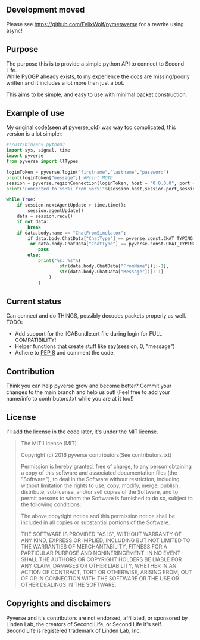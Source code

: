 Development moved
-----------------
Please see https://github.com/FelixWolf/pymetaverse for a rewrite using async!

Purpose
------
The purpose this is to provide a simple python API to connect to Second Life.<br/>
While [PyOGP](http://wiki.secondlife.com/wiki/PyOGP) already exists, to my experience
the docs are missing/poorly written and it includes a lot more than just a bot.

This aims to be simple, and easy to use with minimal packet construction.

Example of use
------
My original code(seen at pyverse_old) was way too complicated, this version is a lot simpler:
```python
#!/usr/bin/env python3
import sys, signal, time
import pyverse
from pyverse import llTypes

loginToken = pyverse.login("firstname","lastname","password")
print(loginToken["message"]) #Print MOTD
session = pyverse.regionConnection(loginToken, host = "0.0.0.0", port = (29000,29099)) #Host and Port are optional
print("Connected to %s:%i from %s:%i"%(session.host,session.port,session.clientHost,session.clientPort))

while True:
    if session.nextAgentUpdate > time.time():
        session.agentUpdate()
    data = session.recv()
    if not data:
        break
    if data.body.name == "ChatFromSimulator":
        if data.body.ChatData["ChatType"] == pyverse.const.CHAT_TYPING_START \
         or data.body.ChatData["ChatType"] == pyverse.const.CHAT_TYPING_STOP:
            pass
        else:
            print("%s: %s"%(
                    str(data.body.ChatData["FromName"])[:-1],
                    str(data.body.ChatData["Message"])[:-1]
                )
            )
```

Current status
------
Can connect and do THINGS, possibly decodes packets properly as well.<br/>
TODO:
* Add support for the llCABundle.crt file during login for FULL COMPATIBILITY!
* Helper functions that create stuff like say(session, 0, "message")
* Adhere to [PEP 8](https://www.python.org/dev/peps/pep-0008/#comments) and comment the code.

Contribution
------
Think you can help pyverse grow and become better? Commit your changes to the
main branch and help us out! (Feel free to add your name/info to
contributors.txt while you are at it too!)

License
------
I'll add the license in the code later, it's under the MIT license.

>The MIT License (MIT)
>
>Copyright (c) 2016 pyverse contributors(See contributors.txt)
>
>Permission is hereby granted, free of charge, to any person obtaining a copy
>of this software and associated documentation files (the "Software"), to deal
>in the Software without restriction, including without limitation the rights
>to use, copy, modify, merge, publish, distribute, sublicense, and/or sell
>copies of the Software, and to permit persons to whom the Software is
>furnished to do so, subject to the following conditions:
>
>The above copyright notice and this permission notice shall be included in all
>copies or substantial portions of the Software.
>
>THE SOFTWARE IS PROVIDED "AS IS", WITHOUT WARRANTY OF ANY KIND, EXPRESS OR
>IMPLIED, INCLUDING BUT NOT LIMITED TO THE WARRANTIES OF MERCHANTABILITY,
>FITNESS FOR A PARTICULAR PURPOSE AND NONINFRINGEMENT. IN NO EVENT SHALL THE
>AUTHORS OR COPYRIGHT HOLDERS BE LIABLE FOR ANY CLAIM, DAMAGES OR OTHER
>LIABILITY, WHETHER IN AN ACTION OF CONTRACT, TORT OR OTHERWISE, ARISING FROM,
>OUT OF OR IN CONNECTION WITH THE SOFTWARE OR THE USE OR OTHER DEALINGS IN THE
>SOFTWARE.

Copyrights and disclaimers
------
Pyverse and it's contributors are not endorsed, affiliated, or sponsored by
Linden Lab, the creators of Second Life, or Second Life it's self.<br/>
Second Life is registered trademark of Linden Lab, Inc.
